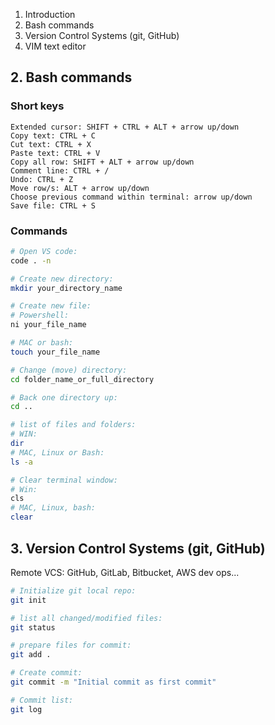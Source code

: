 1. Introduction
2. Bash commands
3. Version Control Systems (git, GitHub)
4. VIM text editor


## 2. Bash commands  
### Short keys  
    Extended cursor: SHIFT + CTRL + ALT + arrow up/down
    Copy text: CTRL + C
    Cut text: CTRL + X
    Paste text: CTRL + V
    Copy all row: SHIFT + ALT + arrow up/down
    Comment line: CTRL + /
    Undo: CTRL + Z
    Move row/s: ALT + arrow up/down
    Choose previous command within terminal: arrow up/down
    Save file: CTRL + S

### Commands
```bash
# Open VS code:
code . -n

# Create new directory:
mkdir your_directory_name

# Create new file:
# Powershell:
ni your_file_name

# MAC or bash:
touch your_file_name

# Change (move) directory:
cd folder_name_or_full_directory

# Back one directory up:
cd ..

# list of files and folders:
# WIN:
dir
# MAC, Linux or Bash:
ls -a

# Clear terminal window:
# Win:
cls
# MAC, Linux, bash:
clear
```


## 3. Version Control Systems (git, GitHub)

Remote VCS:
GitHub, GitLab, Bitbucket, AWS dev ops...

```bash
# Initialize git local repo:
git init

# list all changed/modified files:
git status

# prepare files for commit:
git add .

# Create commit:
git commit -m "Initial commit as first commit"

# Commit list:
git log

```
   